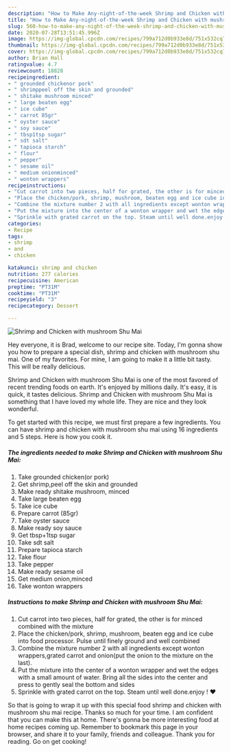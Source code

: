 ```yaml
---
description: "How to Make Any-night-of-the-week Shrimp and Chicken with mushroom Shu Mai"
title: "How to Make Any-night-of-the-week Shrimp and Chicken with mushroom Shu Mai"
slug: 560-how-to-make-any-night-of-the-week-shrimp-and-chicken-with-mushroom-shu-mai
date: 2020-07-28T13:51:45.996Z
image: https://img-global.cpcdn.com/recipes/799a712d0b933e8d/751x532cq70/shrimp-and-chicken-with-mushroom-shu-mai-recipe-main-photo.jpg
thumbnail: https://img-global.cpcdn.com/recipes/799a712d0b933e8d/751x532cq70/shrimp-and-chicken-with-mushroom-shu-mai-recipe-main-photo.jpg
cover: https://img-global.cpcdn.com/recipes/799a712d0b933e8d/751x532cq70/shrimp-and-chicken-with-mushroom-shu-mai-recipe-main-photo.jpg
author: Brian Hall
ratingvalue: 4.7
reviewcount: 18828
recipeingredient:
- " grounded chickenor pork"
- " shrimppeel off the skin and grounded"
- " shitake mushroom minced"
- " large beaten egg"
- " ice cube"
- " carrot 85gr"
- " oyster sauce"
- " soy sauce"
- " tbsp1tsp sugar"
- " sdt salt"
- " tapioca starch"
- " flour"
- " pepper"
- " sesame oil"
- " medium onionminced"
- " wonton wrappers"
recipeinstructions:
- "Cut carrot into two pieces, half for grated, the other is for minced combined with the mixture"
- "Place the chicken/pork, shrimp, mushroom, beaten egg and ice cube into food processor. Pulse until finely ground and well combined"
- "Combine the mixture number 2 with all ingredients except wonton wrappers,grated carrot and onion(put the onion to the mixture on the last)."
- "Put the mixture into the center of a wonton wrapper and wet the edges with a small amount of water. Bring all the sides into the center and press to gently seal the bottom and sides"
- "Sprinkle with grated carrot on the top. Steam until well done.enjoy ! ♥️"
categories:
- Recipe
tags:
- shrimp
- and
- chicken

katakunci: shrimp and chicken 
nutrition: 277 calories
recipecuisine: American
preptime: "PT31M"
cooktime: "PT31M"
recipeyield: "3"
recipecategory: Dessert

---
```



![Shrimp and Chicken with mushroom Shu Mai](https://img-global.cpcdn.com/recipes/799a712d0b933e8d/751x532cq70/shrimp-and-chicken-with-mushroom-shu-mai-recipe-main-photo.jpg)

Hey everyone, it is Brad, welcome to our recipe site. Today, I'm gonna show you how to prepare a special dish, shrimp and chicken with mushroom shu mai. One of my favorites. For mine, I am going to make it a little bit tasty. This will be really delicious.



Shrimp and Chicken with mushroom Shu Mai is one of the most favored of recent trending foods on earth. It's enjoyed by millions daily. It's easy, it is quick, it tastes delicious. Shrimp and Chicken with mushroom Shu Mai is something that I have loved my whole life. They are nice and they look wonderful.


To get started with this recipe, we must first prepare a few ingredients. You can have shrimp and chicken with mushroom shu mai using 16 ingredients and 5 steps. Here is how you cook it.

<!--inarticleads1-->

##### The ingredients needed to make Shrimp and Chicken with mushroom Shu Mai:

1. Take  grounded chicken(or pork)
1. Get  shrimp,peel off the skin and grounded
1. Make ready  shitake mushroom, minced
1. Take  large beaten egg
1. Take  ice cube
1. Prepare  carrot (85gr)
1. Take  oyster sauce
1. Make ready  soy sauce
1. Get  tbsp+1tsp sugar
1. Take  sdt salt
1. Prepare  tapioca starch
1. Take  flour
1. Take  pepper
1. Make ready  sesame oil
1. Get  medium onion,minced
1. Take  wonton wrappers




<!--inarticleads2-->

##### Instructions to make Shrimp and Chicken with mushroom Shu Mai:

1. Cut carrot into two pieces, half for grated, the other is for minced combined with the mixture
1. Place the chicken/pork, shrimp, mushroom, beaten egg and ice cube into food processor. Pulse until finely ground and well combined
1. Combine the mixture number 2 with all ingredients except wonton wrappers,grated carrot and onion(put the onion to the mixture on the last).
1. Put the mixture into the center of a wonton wrapper and wet the edges with a small amount of water. Bring all the sides into the center and press to gently seal the bottom and sides
1. Sprinkle with grated carrot on the top. Steam until well done.enjoy ! ♥️




So that is going to wrap it up with this special food shrimp and chicken with mushroom shu mai recipe. Thanks so much for your time. I am confident that you can make this at home. There's gonna be more interesting food at home recipes coming up. Remember to bookmark this page in your browser, and share it to your family, friends and colleague. Thank you for reading. Go on get cooking!
